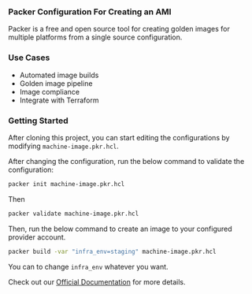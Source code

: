 ### Packer Configuration For Creating an AMI

Packer is a free and open source tool for creating golden images for multiple platforms from a single source configuration.

### Use Cases
- Automated image builds
- Golden image pipeline
- Image compliance
- Integrate with Terraform

### Getting Started
After cloning this project, you can start editing the configurations by modifying `machine-image.pkr.hcl`.

After changing the configuration, run the below command to validate the configuration:

```bash
packer init machine-image.pkr.hcl
```
Then 

```bash
packer validate machine-image.pkr.hcl
```

Then, run the below command to create an image to your configured provider account.

```bash
packer build -var "infra_env=staging" machine-image.pkr.hcl
```
You can to change `infra_env` whatever you want.

Check out our [Official Documentation](https://www.packer.io/) for more details.